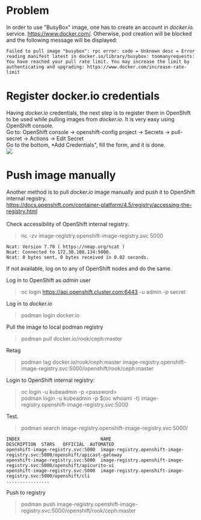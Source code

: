 # Problem
In order to use "BusyBox" image, one has to create an account in *docker.io.* service. https://www.docker.com/. Otherwise, pod creation will be blocked and the following message will be displayed:<br>
```
Failed to pull image "busybox": rpc error: code = Unknown desc = Error reading manifest latest in docker.io/library/busybox: toomanyrequests: You have reached your pull rate limit. You may increase the limit by authenticating and upgrading: https://www.docker.com/increase-rate-limit
```
# Register docker.io credentials 
Having *docker.io* credentials, the next step is to register them in OpenShift to be used while pulling images from *docker.io*. It is very easy using OpenShift console.<br>
Go to: OpenShift console -> openshift-config project -> Secrets -> pull-secret -> Actions -> Edit Secret<br>
Go to the bottom, *Add Credentials", fill the form, and it is done.<br>
![](https://github.com/stanislawbartkowski/CP4D/blob/main/img/Zrzut%20ekranu%20z%202021-01-17%2019-35-32.png)

# Push image manually

Another method is to pull *docker.io* image manually and push it to OpenShift internal registry.<br>
https://docs.openshift.com/container-platform/4.5/registry/accessing-the-registry.html<br>
<br>
Check accessibility of OpenShift internal registry.<br>
>  nc -zv  image-registry.openshift-image-registry.svc 5000
```
Ncat: Version 7.70 ( https://nmap.org/ncat )
Ncat: Connected to 172.30.108.134:5000.
Ncat: 0 bytes sent, 0 bytes received in 0.02 seconds.
```
If not available, log on to any of OpenShift nodes and do the same.<br>

Log in to OpenShift as *admin* user<br>
> oc login https://api.openshift.cluster.com:6443 -u admin -p secret<br>

Log in to *docker.io*<br>
> podman login docker.io<br>

Pull the image to local podman registry<br>
> podman pull docker.io/rook/ceph:master<br>

Retag<br>
> podman tag docker.io/rook/ceph:master  image-registry.openshift-image-registry.svc:5000/openshift/rook/ceph:master<br>

Login to OpenShift internal registry:<br>

> oc login -u kubeadmin -p \<password\> <br>
> podman login -u kubeadmin -p $(oc whoami -t) image-registry.openshift-image-registry.svc:5000<br>

Test.<br>
> podman search  image-registry.openshift-image-registry.svc:5000/
```
INDEX                              NAME                                                                                          DESCRIPTION  STARS   OFFICIAL  AUTOMATED
openshift-image-registry.svc:5000  image-registry.openshift-image-registry.svc:5000/openshift/apicast-gateway
openshift-image-registry.svc:5000  image-registry.openshift-image-registry.svc:5000/openshift/apicurito-ui 
openshift-image-registry.svc:5000  image-registry.openshift-image-registry.svc:5000/openshift/cli
................

````
Push to registry<br>
> podman push  image-registry.openshift-image-registry.svc:5000/openshift/rook/ceph:master<br>